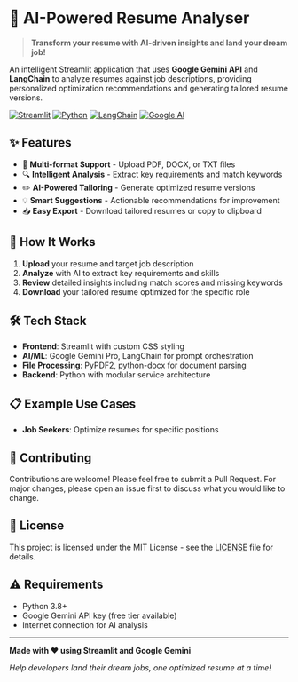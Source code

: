 # 🤖 AI-Powered Resume Analyser

> **Transform your resume with AI-driven insights and land your dream job!**

An intelligent Streamlit application that uses **Google Gemini API** and **LangChain** to analyze resumes against job descriptions, providing personalized optimization recommendations and generating tailored resume versions.

[![Streamlit](https://img.shields.io/badge/Streamlit-FF4B4B?style=for-the-badge&logo=streamlit&logoColor=white)](https://streamlit.io/)
[![Python](https://img.shields.io/badge/Python-3776AB?style=for-the-badge&logo=python&logoColor=white)](https://python.org/)
[![LangChain](https://img.shields.io/badge/LangChain-121212?style=for-the-badge&logo=chainlink&logoColor=white)](https://langchain.com/)
[![Google AI](https://img.shields.io/badge/Google%20AI-4285F4?style=for-the-badge&logo=google&logoColor=white)](https://ai.google.dev/)

## ✨ Features

- 📄 **Multi-format Support** - Upload PDF, DOCX, or TXT files
- 🔍 **Intelligent Analysis** - Extract key requirements and match keywords
- ✏️ **AI-Powered Tailoring** - Generate optimized resume versions
- 💡 **Smart Suggestions** - Actionable recommendations for improvement
- 📥 **Easy Export** - Download tailored resumes or copy to clipboard

## 🎯 How It Works

1. **Upload** your resume and target job description
2. **Analyze** with AI to extract key requirements and skills
3. **Review** detailed insights including match scores and missing keywords
4. **Download** your tailored resume optimized for the specific role

## 🛠️ Tech Stack

- **Frontend**: Streamlit with custom CSS styling
- **AI/ML**: Google Gemini Pro, LangChain for prompt orchestration
- **File Processing**: PyPDF2, python-docx for document parsing
- **Backend**: Python with modular service architecture

## 📋 Example Use Cases

- **Job Seekers**: Optimize resumes for specific positions

## 🤝 Contributing

Contributions are welcome! Please feel free to submit a Pull Request. For major changes, please open an issue first to discuss what you would like to change.

## 📄 License

This project is licensed under the MIT License - see the [LICENSE](LICENSE) file for details.

## ⚠️ Requirements

- Python 3.8+
- Google Gemini API key (free tier available)
- Internet connection for AI analysis

---

**Made with ❤️ using Streamlit and Google Gemini**

*Help developers land their dream jobs, one optimized resume at a time!*